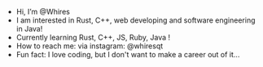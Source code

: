 - Hi, I’m @Whires
- I am interested in Rust, C++, web developing and software engineering in Java!
- Currently learning Rust, C++, JS, Ruby, Java !
- How to reach me: via instagram: @whiresqt
- Fun fact: I love coding, but I don't want to make a career out of it...

<!---
Whires/Whires is a ✨ special ✨ repository because its `README.md` (this file) appears on your GitHub profile.
You can click the Preview link to take a look at your changes.
--->
